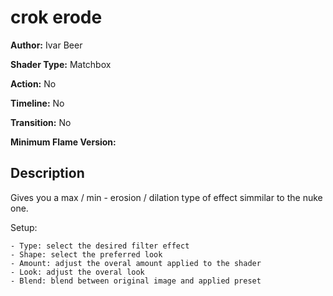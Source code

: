 # crok erode

**Author:** Ivar Beer

**Shader Type:** Matchbox

**Action:** No

**Timeline:** No

**Transition:** No

**Minimum Flame Version:** 


## Description
Gives you a max / min - erosion / dilation type of effect simmilar to the nuke one.

  Setup:

    - Type: select the desired filter effect
    - Shape: select the preferred look
    - Amount: adjust the overal amount applied to the shader
    - Look: adjust the overal look
    - Blend: blend between original image and applied preset
